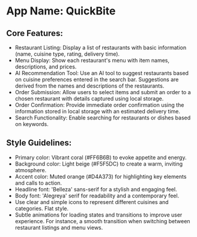 # **App Name**: QuickBite

## Core Features:

- Restaurant Listing: Display a list of restaurants with basic information (name, cuisine type, rating, delivery time).
- Menu Display: Show each restaurant's menu with item names, descriptions, and prices.
- AI Recommendation Tool: Use an AI tool to suggest restaurants based on cuisine preferences entered in the search bar. Suggestions are derived from the names and descriptions of the restaurants.
- Order Submission: Allow users to select items and submit an order to a chosen restaurant with details captured using local storage.
- Order Confirmation: Provide immediate order confirmation using the information stored in local storage with an estimated delivery time.
- Search Functionality: Enable searching for restaurants or dishes based on keywords.

## Style Guidelines:

- Primary color: Vibrant coral (#FF6B6B) to evoke appetite and energy.
- Background color: Light beige (#F5F5DC) to create a warm, inviting atmosphere.
- Accent color: Muted orange (#D4A373) for highlighting key elements and calls to action.
- Headline font: 'Belleza' sans-serif for a stylish and engaging feel.
- Body font: 'Alegreya' serif for readability and a contemporary feel.
- Use clear and simple icons to represent different cuisines and categories. Flat style.
- Subtle animations for loading states and transitions to improve user experience. For instance, a smooth transition when switching between restaurant listings and menu views.